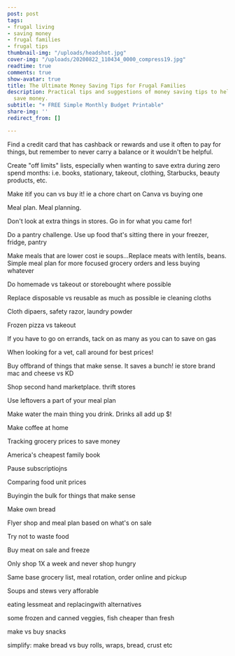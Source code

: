 ```yaml
---
post: post
tags:
- frugal living
- saving money
- frugal families
- frugal tips
thumbnail-img: "/uploads/headshot.jpg"
cover-img: "/uploads/20200822_110434_0000_compress19.jpg"
readtime: true
comments: true
show-avatar: true
title: The Ultimate Money Saving Tips for Frugal Families
description: Practical tips and suggestions of money saving tips to help families
  save money.
subtitle: "+ FREE Simple Monthly Budget Printable"
share-img: ''
redirect_from: []

---
```

Find a credit card that has cashback or rewards and use it often to pay for things, but remember to never carry a balance or it wouldn't be helpful.

Create "off limits" lists, especially when wanting to save extra during zero spend months: i.e. books, stationary, takeout, clothing, Starbucks, beauty products, etc.

Make itif you can vs buy it! ie a chore chart on Canva vs buying one

Meal plan. Meal planning.

Don't look at extra things in stores. Go in for what you came for!

Do a pantry challenge. Use up food that's sitting there in your freezer, fridge, pantry

Make meals that are lower cost ie soups...Replace meats with lentils, beans. Simple meal plan for more focused grocery orders and less buying whatever

Do homemade vs takeout or storebought where possible

Replace disposable vs reusable as much as possible ie cleaning cloths

Cloth dipaers, safety razor, laundry powder

Frozen pizza vs takeout

If you have to go on errands, tack on as many as you can to save on gas

When looking for a vet, call around for best prices!

Buy offbrand of things that make sense. It saves a bunch! ie store brand mac and cheese vs KD

Shop second hand marketplace. thrift stores

Use leftovers a part of your meal plan

Make water the main thing you drink. Drinks all add up $!

Make coffee at home

Tracking grocery prices to save money

America's cheapest family book

Pause subscriptiojns

Comparing food unit prices

Buyingin the bulk for things that make sense

Make own bread

Flyer shop and meal plan based on what's on sale

Try not to waste food

Buy meat on sale and freeze

Only shop 1X a week and never shop hungry

Same base grocery list, meal rotation, order online and pickup

Soups and stews very afforable

eating lessmeat and replacingwith alternatives

some frozen and canned veggies, fish cheaper than fresh

make vs buy snacks

simplify: make bread vs buy rolls, wraps, bread, crust etc